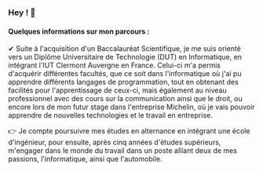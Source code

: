 ### Hey ! 👋

#### Quelques informations sur mon parcours :

✔ Suite à l'acquisition d'un Baccalauréat Scientifique, je me suis orienté vers un Diplôme Universitaire de Technologie (DUT) en Informatique, en intégrant l'IUT Clermont Auvergne en France. Celui-ci m'a permis d'acquérir différentes facultés, que ce soit dans l'informatique où j'ai pu apprendre différents langages de programmation, tout en obtenant des facilités pour l'apprentissage de ceux-ci, mais également au niveau professionnel avec des cours sur la communication ainsi que le droit, ou encore lors de mon futur stage dans l'entreprise Michelin, où je vais pouvoir apprendre de nouvelles technologies et le travail en entreprise.

👉 Je compte poursuivre mes études en alternance en intégrant une école d'ingénieur, pour ensuite, après cinq années d'études supérieurs, m'engager dans le monde du travail dans un poste alliant deux de mes passions, l'informatique, ainsi que l'automobile. 

<!--
**EmrickPesce/EmrickPesce** is a ✨ _special_ ✨ repository because its `README.md` (this file) appears on your GitHub profile.

Here are some ideas to get you started:

- 🔭 I’m currently working on ...
- 🌱 I’m currently learning ...
- 👯 I’m looking to collaborate on ...
- 🤔 I’m looking for help with ...
- 💬 Ask me about ...
- 📫 How to reach me: ...
- 😄 Pronouns: ...
- ⚡ Fun fact: ...
-->
